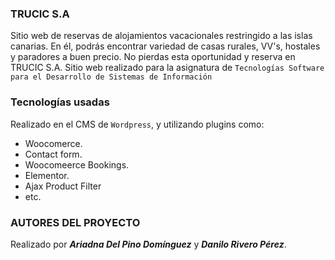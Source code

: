 ### TRUCIC S.A ###

Sitio web de reservas de alojamientos vacacionales restringido a las islas canarias. En él, podrás encontrar variedad de casas rurales, VV's, hostales
y paradores a buen precio. No pierdas esta oportunidad y reserva en TRUCIC S.A. Sitio web realizado para la asignatura de ```Tecnologías Software para el Desarrollo de Sistemas de Información```


### Tecnologías usadas

Realizado en el CMS de ```Wordpress```, y utilizando plugins como:

- Woocomerce.
- Contact form.
- Woocomeerce Bookings.
- Elementor.
- Ajax Product Filter
- etc.


### AUTORES DEL PROYECTO

Realizado por ***Ariadna Del Pino Domínguez*** y ***Danilo Rivero Pérez***.
